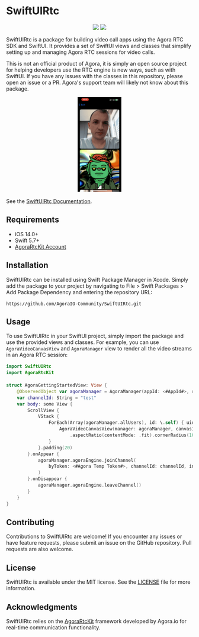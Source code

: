 # SwiftUIRtc

<p align="center">
    <a href="https://agoraio-community.github.io/SwiftUIRtc/"><img src="https://github.com/AgoraIO-Community/SwiftUIRtc/actions/workflows/deploy_docs.yml/badge.svg"/></a>
    <img src="https://github.com/AgoraIO-Community/SwiftUIRtc/actions/workflows/swiftbuild.yml/badge.svg"/>
</p>


SwiftUIRtc is a package for building video call apps using the Agora RTC SDK and SwiftUI. It provides a set of SwiftUI views and classes that simplify setting up and managing Agora RTC sessions for video calls.

This is not an official product of Agora, it is simply an open source project for helping developers use the RTC engine is new ways, such as with SwiftUI. If you have any issues with the classes in this repository, please open an issue or a PR. Agora's support team will likely not know about this package.

<p align="center">
    <img style="max-height:256px" src="Sources/SwiftUIRtc/SwiftUIRtc.docc/Resources/scrolling_videos_view.gif"/>
</p>

See the [SwiftUIRtc Documentation](https://agoraio-community.github.io/SwiftUIRtc/).


## Requirements

- iOS 14.0+
- Swift 5.7+
- [AgoraRtcKit Account](https://console.agora.io)

## Installation

SwiftUIRtc can be installed using Swift Package Manager in Xcode. Simply add the package to your project by navigating to File > Swift Packages > Add Package Dependency and entering the repository URL:

```text
https://github.com/AgoraIO-Community/SwiftUIRtc.git
```

## Usage

To use SwiftUIRtc in your SwiftUI project, simply import the package and use the provided views and classes. For example, you can use `AgoraVideoCanvasView` and `AgoraManager` view to render all the video streams in an Agora RTC session:

```swift
import SwiftUIRtc
import AgoraRtcKit

struct AgoraGettingStartedView: View {
    @ObservedObject var agoraManager = AgoraManager(appId: <#AppId#>, role: .broadcaster)
    var channelId: String = "test"
    var body: some View {
        ScrollView {
            VStack {
                ForEach(Array(agoraManager.allUsers), id: \.self) { uid in
                    AgoraVideoCanvasView(manager: agoraManager, canvasId: .userId(uid))
                        .aspectRatio(contentMode: .fit).cornerRadius(10)
                }
            }.padding(20)
        }.onAppear {
            agoraManager.agoraEngine.joinChannel(
                byToken: <#Agora Temp Token#>, channelId: channelId, info: nil, uid: 0
            )
        }.onDisappear {
            agoraManager.agoraEngine.leaveChannel()
        }
    }
}
```

## Contributing

Contributions to SwiftUIRtc are welcome! If you encounter any issues or have feature requests, please submit an issue on the GitHub repository. Pull requests are also welcome.

## License

SwiftUIRtc is available under the MIT license. See the [LICENSE](LICENSE) file for more information.

## Acknowledgments

SwiftUIRtc relies on the [AgoraRtcKit](https://github.com/AgoraIO/AgoraRtcEngine_iOS) framework developed by Agora.io for real-time communication functionality.
